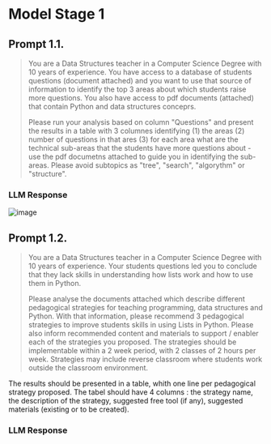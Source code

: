 # Model Stage 1
## Prompt 1.1.                                                                   
  
> You are a Data Structures teacher in a Computer Science Degree with 10 years of experience. You have access to a database of students questions (document attached) and you want to use that source of information to identify the top 3 areas about which students raise more questions. You also have access to pdf documents (attached) that contain Python and data structures conceprs.
> 
> Please run your analysis based on column "Questions" and present the results in a table with 3 columnes identifying (1) the areas (2) number of questions in that ares (3) for each area what are the technical sub-areas that the students have more questions about - use the pdf documetns attached to guide you in identifying the sub-areas. Please avoid subtopics as "tree", "search", "algorythm" or "structure".

### LLM Response                                                                  
![image](https://github.com/user-attachments/assets/d10eb55b-79d0-4616-8016-2c8926b4a97a)

## Prompt 1.2.  
> You are a Data Structures teacher in a Computer Science Degree with 10 years of experience. Your students questions led you to conclude that they lack skills in understanding how lists work and how to use them in Python.
>
> Please analyse the documents attached which describe different pedagogical strategies for teaching programming, data structures and Python. With that information, please recommend 3 pedagogical strategies to improve students skills in using Lists in Python. Please also inform recommended content and materials to support / enabler each of the strategies you proposed. The strategies should be implementable within a 2 week period, with 2 classes of 2 hours per week. Strategies may include reverse classroom where students work outside the classroom environment.

The results should be presented in a table, whith one line per pedagogical strategy proposed. The tabel should have 4 columns : the strategy name, the description of the strategy, suggested free tool (if any), suggested materials (existing or to be created).


### LLM Response                                                                  
